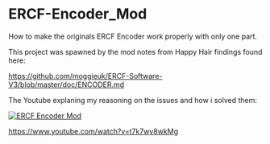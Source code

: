 # ERCF-Encoder_Mod
How to make the originals ERCF Encoder work properly with only one part.

This project was spawned by the mod notes from Happy Hair findings found here:

https://github.com/moggieuk/ERCF-Software-V3/blob/master/doc/ENCODER.md


The Youtube explaning my reasoning on the issues and how i solved them:

[![ERCF Encoder Mod](https://i9.ytimg.com/vi_webp/t7k7wv8wkMg/mqdefault.webp?v=658a35cd&sqp=CMzpqKwG&rs=AOn4CLCeJJnAMOGYHsEeSjHriaFIBHrVMA)](https://youtu.be/t7k7wv8wkMg "ERCF Encoder Mod")

https://www.youtube.com/watch?v=t7k7wv8wkMg
